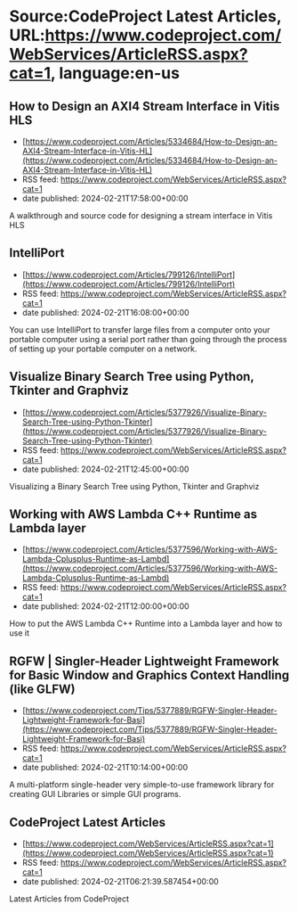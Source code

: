 # Source:CodeProject Latest Articles, URL:https://www.codeproject.com/WebServices/ArticleRSS.aspx?cat=1, language:en-us

## How to Design an AXI4 Stream Interface in Vitis HLS
 - [https://www.codeproject.com/Articles/5334684/How-to-Design-an-AXI4-Stream-Interface-in-Vitis-HL](https://www.codeproject.com/Articles/5334684/How-to-Design-an-AXI4-Stream-Interface-in-Vitis-HL)
 - RSS feed: https://www.codeproject.com/WebServices/ArticleRSS.aspx?cat=1
 - date published: 2024-02-21T17:58:00+00:00

A walkthrough and source code for designing a stream interface in Vitis HLS

## IntelliPort
 - [https://www.codeproject.com/Articles/799126/IntelliPort](https://www.codeproject.com/Articles/799126/IntelliPort)
 - RSS feed: https://www.codeproject.com/WebServices/ArticleRSS.aspx?cat=1
 - date published: 2024-02-21T16:08:00+00:00

You can use IntelliPort to transfer large files from a computer onto your portable computer using a serial port rather than going through the process of setting up your portable computer on a network.

## Visualize Binary Search Tree using Python, Tkinter and Graphviz
 - [https://www.codeproject.com/Articles/5377926/Visualize-Binary-Search-Tree-using-Python-Tkinter](https://www.codeproject.com/Articles/5377926/Visualize-Binary-Search-Tree-using-Python-Tkinter)
 - RSS feed: https://www.codeproject.com/WebServices/ArticleRSS.aspx?cat=1
 - date published: 2024-02-21T12:45:00+00:00

Visualizing a Binary Search Tree using Python, Tkinter and Graphviz

## Working with AWS Lambda C++ Runtime as Lambda layer
 - [https://www.codeproject.com/Articles/5377596/Working-with-AWS-Lambda-Cplusplus-Runtime-as-Lambd](https://www.codeproject.com/Articles/5377596/Working-with-AWS-Lambda-Cplusplus-Runtime-as-Lambd)
 - RSS feed: https://www.codeproject.com/WebServices/ArticleRSS.aspx?cat=1
 - date published: 2024-02-21T12:00:00+00:00

How to put the AWS Lambda C++ Runtime into a Lambda layer and how to use it

## RGFW | Singler-Header Lightweight Framework for Basic Window and Graphics Context Handling (like GLFW)
 - [https://www.codeproject.com/Tips/5377889/RGFW-Singler-Header-Lightweight-Framework-for-Basi](https://www.codeproject.com/Tips/5377889/RGFW-Singler-Header-Lightweight-Framework-for-Basi)
 - RSS feed: https://www.codeproject.com/WebServices/ArticleRSS.aspx?cat=1
 - date published: 2024-02-21T10:14:00+00:00

A multi-platform single-header very simple-to-use framework library for creating GUI Libraries or simple GUI programs.

## CodeProject Latest Articles
 - [https://www.codeproject.com/WebServices/ArticleRSS.aspx?cat=1](https://www.codeproject.com/WebServices/ArticleRSS.aspx?cat=1)
 - RSS feed: https://www.codeproject.com/WebServices/ArticleRSS.aspx?cat=1
 - date published: 2024-02-21T06:21:39.587454+00:00

Latest Articles from CodeProject

